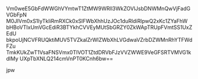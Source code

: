 Vm0weE5GbFdWWGhVYmtwT1ZtMW9WRll3WkZOVlJsbDNWMnQwVjFadGVGbFpN
M0JIVm0xS1IyTkliRmRXCk0xSlFWbXhhUzJOc1duRldiRlpwQ2xKc1ZYaFhW
bHBoVTIxUmVGcEdiR3BTYkhCVVEyMUtSbGRZY0ZkWApTRUpFVmtSS1UxZEdU
bkpoUjNCVFRUQktiMUV5TVZkalZrWlZWbXhLVGdwaVZrbDZWMnRhYTFWdFZu
TmkKUkZwT1VsaFNSVmx0TlVOT1ZtdDRVbFJzVVZWWE9VeGFSRTVMVG1kdlMy
UXpTbXNLQ214cmVnPT0KCnh6bw==

jpw